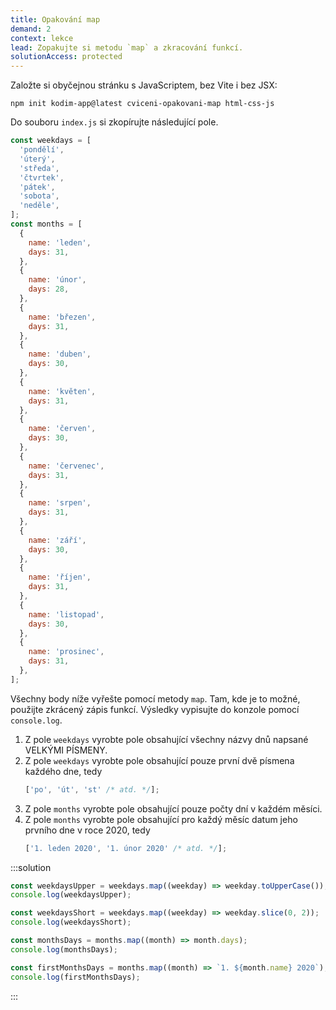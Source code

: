 ```yaml
---
title: Opakování map
demand: 2
context: lekce
lead: Zopakujte si metodu `map` a zkracování funkcí.
solutionAccess: protected
---
```


Založte si obyčejnou stránku s JavaScriptem, bez Vite i bez JSX:

```shell
npm init kodim-app@latest cviceni-opakovani-map html-css-js
```

Do souboru `index.js` si zkopírujte následující pole.

```js
const weekdays = [
  'pondělí',
  'úterý',
  'středa',
  'čtvrtek',
  'pátek',
  'sobota',
  'neděle',
];
const months = [
  {
    name: 'leden',
    days: 31,
  },
  {
    name: 'únor',
    days: 28,
  },
  {
    name: 'březen',
    days: 31,
  },
  {
    name: 'duben',
    days: 30,
  },
  {
    name: 'květen',
    days: 31,
  },
  {
    name: 'červen',
    days: 30,
  },
  {
    name: 'červenec',
    days: 31,
  },
  {
    name: 'srpen',
    days: 31,
  },
  {
    name: 'září',
    days: 30,
  },
  {
    name: 'říjen',
    days: 31,
  },
  {
    name: 'listopad',
    days: 30,
  },
  {
    name: 'prosinec',
    days: 31,
  },
];
```

Všechny body níže vyřešte pomocí metody `map`. Tam, kde je to možné, použijte zkrácený zápis funkcí. Výsledky vypisujte do konzole pomocí `console.log`.

1. Z pole `weekdays` vyrobte pole obsahující všechny názvy dnů napsané VELKÝMI PÍSMENY.
1. Z pole `weekdays` vyrobte pole obsahující pouze první dvě písmena každého dne, tedy
   ```js
   ['po', 'út', 'st' /* atd. */];
   ```
1. Z pole `months` vyrobte pole obsahující pouze počty dní v každém měsíci.
1. Z pole `months` vyrobte pole obsahující pro každý měsíc datum jeho prvního dne v roce 2020, tedy
   ```js
   ['1. leden 2020', '1. únor 2020' /* atd. */];
   ```

:::solution

```js
const weekdaysUpper = weekdays.map((weekday) => weekday.toUpperCase());
console.log(weekdaysUpper);

const weekdaysShort = weekdays.map((weekday) => weekday.slice(0, 2));
console.log(weekdaysShort);

const monthsDays = months.map((month) => month.days);
console.log(monthsDays);

const firstMonthsDays = months.map((month) => `1. ${month.name} 2020`);
console.log(firstMonthsDays);
```

:::
